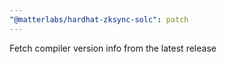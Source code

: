 ```yaml
---
"@matterlabs/hardhat-zksync-solc": patch
---
```


Fetch compiler version info from the latest release
